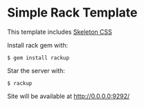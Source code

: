 Simple Rack Template
====================

This template includes [Skeleton CSS](http://www.getskeleton.com)

Install rack gem with:

    $ gem install rackup

Star the server with:

    $ rackup

Site will be available at http://0.0.0.0:9292/
